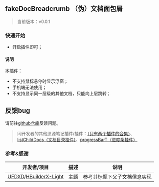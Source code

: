 ## fakeDocBreadcrumb （伪）文档面包屑

> 当前版本：v0.0.1 

### 快速开始

- 开启插件即可；

#### 说明

本插件：

- 不支持鼠标悬停时显示浮窗；
- 手机端无法使用；
- 不支持显示同一层级的其他文档，只能向上层跳转；

## 反馈bug

请前往[github仓库](https://github.com/OpaqueGlass/syplugin-my-plugin-collection)反馈问题。

> 同开发者的其他思源笔记插件/挂件：[（只有两个插件的合集）](https://github.com/OpaqueGlass/syplugin-my-plugin-collection)、[listChildDocs（文档目录挂件）](https://github.com/OpaqueGlass/listChildDocs)、[progressBarT（进度条挂件）](https://github.com/OpaqueGlass/progressBarT-sywidget)

### 参考&感谢

| 开发者/项目                                                  | 描述 | 说明                         |
| ------------------------------------------------------------ | ---- | ---------------------------- |
| [UFDXD](https://github.com/UFDXD)/[HBuilderX-Light](https://github.com/UFDXD/HBuilderX-Light) | 主题 | 参考其标题下父子文档信息实现 |

